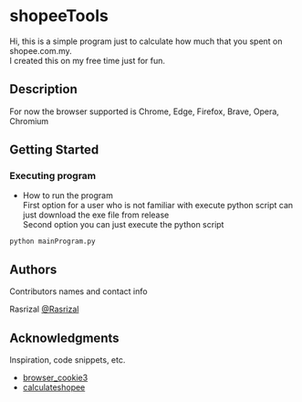 # shopeeTools
Hi, this is a simple program just to calculate how much that you spent on shopee.com.my.<br>
I created this on my free time just for fun.<br>

## Description

For now the browser supported is Chrome, Edge, Firefox, Brave, Opera, Chromium

## Getting Started


### Executing program
* How to run the program<br>
First option for a user who is not familiar with execute python script can just download the exe file from release <br>
Second option you can just execute the python script 
```
python mainProgram.py
```

## Authors

Contributors names and contact info

Rasrizal 
[@Rasrizal](https://www.facebook.com/ras.rizal.1/)


## Acknowledgments

Inspiration, code snippets, etc.
* [browser_cookie3](https://github.com/borisbabic/browser_cookie3)
* [calculateshopee](https://github.com/epool86/calculateshopee/blob/main/calculate.js)

